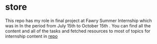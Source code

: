 # store
This repo has my role in final project at  Fawry Summer Internship which was in In the period from July 15th to October 15th . You can find all the content and all of the tasks and fetched resources to most of topics for internship content in [repo](https://github.com/eagledev-am/fawry-intern)
